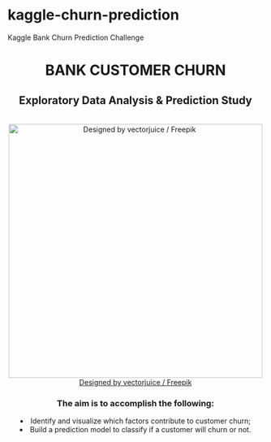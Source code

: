 # kaggle-churn-prediction
Kaggle Bank Churn Prediction Challenge
<div align=center>
<h1>BANK CUSTOMER CHURN</h1>
<h2>Exploratory Data Analysis & Prediction Study</h2>
</br>
<img src="https://github.com/JesseDiGiacomo/kaggle-churn-prediction/blob/main/20944139.jpg?raw=true" alt="Designed by vectorjuice / Freepik" width=500>
</br>
<div>
<a href="http://www.freepik.com">Designed by vectorjuice / Freepik</a>
</div>
<h3>The aim is to accomplish the following:</h3>
<li>Identify and visualize which factors contribute to customer churn;</li>
<li>Build a prediction model to classify if a customer will churn or not.</li>
</div>
